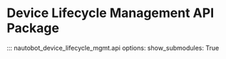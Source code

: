 # Device Lifecycle Management API Package

::: nautobot_device_lifecycle_mgmt.api
    options:
        show_submodules: True
